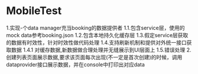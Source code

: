 # MobileTest
1.实现-个data manager充当booking的数据提供者
	1.1.包含service层，使用的mock data参考booking.json
	1.2.包含本地持久化缓存层
	1.3.假定service层获取的数据有时效性，针对时效性做代码处理
	1.4.支持刷新机制和提供对外统一接口获取数据
		1.4.1 对缓存数据,新数据做合理处理并无缝展示到UI层面上
	1.5.错误处理
2.创建列表页面展示数据,要求该页面每次出现(不一定是首次创建)的时候，调用dataprovider接口展示数据，并在console中打印出对应data
